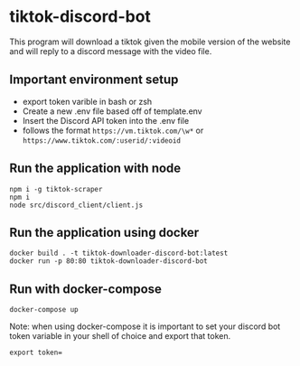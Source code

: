 # tiktok-discord-bot
This program will download a tiktok given the mobile version of the website and will reply to a discord message with the video file.

## Important environment setup
- export token varible in bash or zsh
- Create a new .env file based off of template.env
- Insert the Discord API token into the .env file
- follows the format ``https://vm.tiktok.com/\w*`` or ``https://www.tiktok.com/:userid/:videoid``

## Run the application with node
```
npm i -g tiktok-scraper
npm i
node src/discord_client/client.js
```

## Run the application using docker
```
docker build . -t tiktok-downloader-discord-bot:latest
docker run -p 80:80 tiktok-downloader-discord-bot
```
## Run with docker-compose
```
docker-compose up
```
Note: when using docker-compose it is important to set your discord bot token variable in your shell of choice and export that token. 
```
export token= 
```
